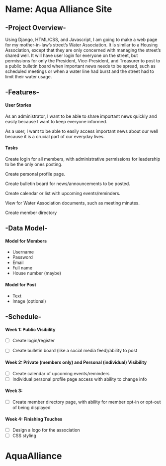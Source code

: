 # Name: Aqua Alliance Site

## -Project Overview-
Using Django, HTML/CSS, and Javascript, I am going to make a web page for my mother-in-law’s street’s Water Association. It is similar to a Housing Association, except that they are only concerned with managing the street’s shared well. It will have user login for everyone on the street, but permissions for only the President, Vice-President, and Treasurer to post to a public bulletin board when important news needs to be spread, such as scheduled meetings or when a water line had burst and the street had to limit their water usage.


## -Features-
#### User Stories
As an administrator, I want to be able to share important news quickly and easily because I want to keep everyone informed.

As a user, I want to be able to easily access important news about our well because it is a crucial part of our everyday lives.

#### Tasks
Create login for all members, with administrative permissions for leadership to be the only ones posting.

Create personal profile page. 

Create bulletin board for news/announcements to be posted.

Create calendar or list with upcoming events/reminders.

View for Water Association documents, such as meeting minutes.

Create member directory


## -Data Model- 
#### Model for Members
- Username
- Password
- Email
- Full name
- House number (maybe)
#### Model for Post 
- Text
- Image (optional)


## -Schedule- 
#### Week 1: Public Visibility
- [ ] Create login/register
- [ ] Create bulletin board (like a social media feed)/ability to post


#### Week 2: Private (members only) and Personal (individual) Visibility
- [ ] Create calendar of upcoming events/reminders
- [ ] Individual personal profile page access with ability to change info

#### Week 3:
- [ ] Create member directory page, with ability for member opt-in or opt-out of being displayed

#### Week 4: Finishing Touches
- [ ] Design a logo for the association
- [ ] CSS styling
# AquaAlliance
